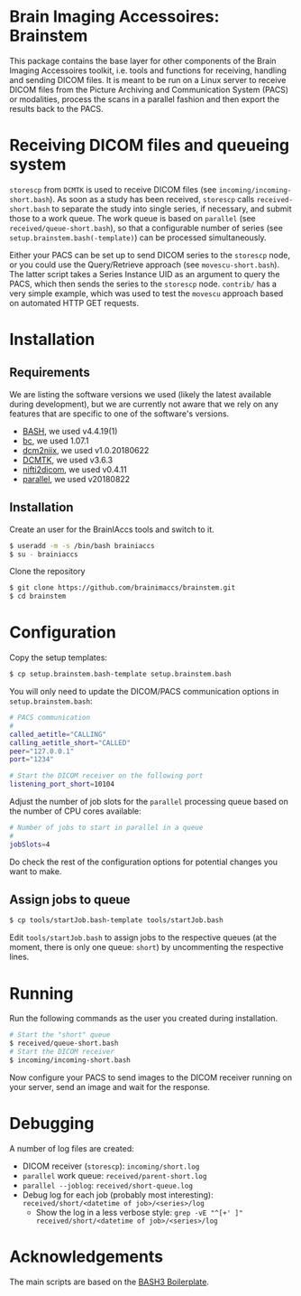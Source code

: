 # Brain Imaging Accessoires: Brainstem

This package contains the base layer for other components of the Brain Imaging Accessoires toolkit, i.e. tools and functions for receiving, handling and sending DICOM files. It is meant to be run on a Linux server to receive DICOM files from the Picture Archiving and Communication System (PACS) or modalities, process the scans in a parallel fashion and then export the results back to the PACS.

# Receiving DICOM files and queueing system

`storescp` from `DCMTK` is used to receive DICOM files (see `incoming/incoming-short.bash`). As soon as a study has been received, `storescp` calls `received-short.bash` to separate the study into single series, if necessary, and submit those to a work queue. The work queue is based on `parallel` (see `received/queue-short.bash`), so that a configurable number of series (see `setup.brainstem.bash(-template)`) can be processed simultaneously.

Either your PACS can be set up to send DICOM series to the `storescp` node, or you could use the Query/Retrieve approach (see `movescu-short.bash`). The latter script takes a Series Instance UID as an argument to query the PACS, which then sends the series to the `storescp` node. `contrib/` has a very simple example, which was used to test the `movescu` approach based on automated HTTP GET requests.

# Installation

## Requirements

We are listing the software versions we used (likely the latest available during development), but we are currently not aware that we rely on any features that are specific to one of the software's versions.

* [BASH](https://www.gnu.org/software/bash/), we used v4.4.19(1)
* [bc](https://www.gnu.org/software/bc/), we used 1.07.1
* [dcm2niix](https://github.com/rordenlab/dcm2niix), we used v1.0.20180622
* [DCMTK](https://dicom.offis.de/dcmtk), we used v3.6.3
* [nifti2dicom](https://github.com/biolab-unige/nifti2dicom), we used v0.4.11
* [parallel](https://www.gnu.org/software/parallel/), we used v20180822

## Installation

Create an user for the BrainIAccs tools and switch to it.

```bash
$ useradd -m -s /bin/bash brainiaccs
$ su - brainiaccs
```

Clone the repository

```bash
$ git clone https://github.com/brainimaccs/brainstem.git
$ cd brainstem
```

# Configuration

Copy the setup templates:

```bash
$ cp setup.brainstem.bash-template setup.brainstem.bash
```

You will only need to update the DICOM/PACS communication options in `setup.brainstem.bash`:

```bash
# PACS communication
#
called_aetitle="CALLING"
calling_aetitle_short="CALLED"
peer="127.0.0.1"
port="1234"

# Start the DICOM receiver on the following port
listening_port_short=10104
```

Adjust the number of job slots for the `parallel` processing queue based on the number of CPU cores available:

```bash
# Number of jobs to start in parallel in a queue
#
jobSlots=4
```

Do check the rest of the configuration options for potential changes you want to make.

## Assign jobs to queue

```bash
$ cp tools/startJob.bash-template tools/startJob.bash
```

Edit `tools/startJob.bash` to assign jobs to the respective queues (at the moment, there is only one queue: `short`) by uncommenting the respective lines.

# Running

Run the following commands as the user you created during installation.

```bash
# Start the "short" queue
$ received/queue-short.bash
# Start the DICOM receiver
$ incoming/incoming-short.bash
```

Now configure your PACS to send images to the DICOM receiver running on your server, send an image and wait for the response.

# Debugging

A number of log files are created:

* DICOM receiver (`storescp`): `incoming/short.log`
* `parallel` work queue: `received/parent-short.log`
* `parallel --joblog`: `received/short-queue.log`
* Debug log for each job (probably most interesting): `received/short/<datetime of job>/<series>/log`  
  * Show the log in a less verbose style: `grep -vE "^[+' ]" received/short/<datetime of job>/<series>/log`

# Acknowledgements

The main scripts are based on the [BASH3 Boilerplate](http://bash3boilerplate.sh).
